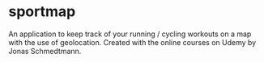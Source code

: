 # sportmap
An application to keep track of your running / cycling workouts on a map with the use of geolocation.
Created with the online courses on Udemy by Jonas Schmedtmann.
